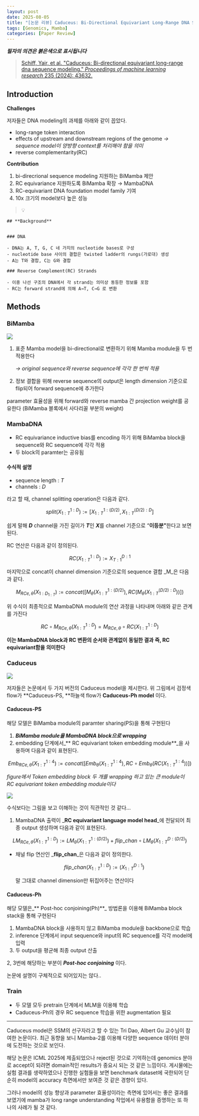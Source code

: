 ```yaml
---
layout: post
date: 2025-08-05
title: "[논문 리뷰] Caduceus: Bi-Directional Equivariant Long-Range DNA Sequence Modeling"
tags: [Genomics, Mamba]
categories: [Paper Review]
---
```


<span class="notion-red">_**필자의 의견은 붉은색으로 표시됩니다**_</span>


> [Schiff, Yair, et al. "Caduceus: Bi-directional equivariant long-range dna sequence modeling." ](https://pmc.ncbi.nlm.nih.gov/articles/PMC12189541/)[_Proceedings of machine learning research_](https://pmc.ncbi.nlm.nih.gov/articles/PMC12189541/)[ 235 (2024): 43632.](https://pmc.ncbi.nlm.nih.gov/articles/PMC12189541/)



## Introduction


**Challenges**


저자들은 DNA modeling의 과제를 아래와 같이 꼽았다.

- long-range token interaction
- effects of upstream and downstream regions of the genome 
_→ sequence model이 양방향 context를 처리해야 함을 의미_
- reverse complementarity(RC)

**Contribution**

1. bi-direcrional sequence modeling 지원하는 BiMamba 제안
1. RC equivariance 지원하도록 BiMamba 확장 → MambaDNA
1. RC-equivariant DNA foundation model family 기여
1. 10x 크기의 model보다 높은 성능

> 💡 


	## **Background**


	### DNA

	- DNA는 A, T, G, C 네 가지의 nucleotide bases로 구성
	- nucleotide base 사이의 결합은 twisted ladder의 rungs(가로대) 생성
	- A는 T와 결합, C는 G와 결합

	### Reverse Complement(RC) Strands

	- 이중 나선 구조의 DNA에서 각 strand는 의미상 동등한 정보를 포함
	- RC는 forward strand에 의해 A→T, C→G 로 변환


## Methods



### BiMamba


![](https://prod-files-secure.s3.us-west-2.amazonaws.com/542b861c-36a8-4051-84e5-8804b6728dba/2c247d59-7815-4980-99f0-8f0d21f445a7/image.png?X-Amz-Algorithm=AWS4-HMAC-SHA256&X-Amz-Content-Sha256=UNSIGNED-PAYLOAD&X-Amz-Credential=ASIAZI2LB4664N6S5QVL%2F20250809%2Fus-west-2%2Fs3%2Faws4_request&X-Amz-Date=20250809T210048Z&X-Amz-Expires=3600&X-Amz-Security-Token=IQoJb3JpZ2luX2VjEIz%2F%2F%2F%2F%2F%2F%2F%2F%2F%2FwEaCXVzLXdlc3QtMiJGMEQCIBMH32cfktVALc5c%2F0IxrFrQRoAgoRT044fBNVV9J8iuAiAYmBbAkrJAsdkmTdg3b1A8w0JTurxbL1GIpEGWzAo%2BVyqIBAjF%2F%2F%2F%2F%2F%2F%2F%2F%2F%2F8BEAAaDDYzNzQyMzE4MzgwNSIMs%2FwuBM29ye2oJH9pKtwDJ8AD6BoXSmO%2Bs5fhab2VXgvBMPEM3Swf9RPZz6UkX%2BAix2GtHWqIb9q981BVZEjgGjGpJixIHo5VY%2FuQAJie4NXP9ZsyHn5YY78lx875snk%2F9DFHftBaxUkcZjTPTFxPussPqspI17uluq%2FPPunSlWOGCJkZYDLHtSjjBSwMqePu8y8d6eey%2FanYvEBrZXN1%2BTzQDQ8ijjYBp67Sx1pduw4Y36HDIuym%2B1mq1VCPNOuT1MIVdD8ageU61ghgxlpAvHmAhpWhgN5rxHLmC4o%2BrOHbddY%2FTeOaxp9KJC4hlognPRB0FkLZ1af74tZ7XAl7G%2BXnPUxA%2BFChOEtBPNIgtXBfaC6qiqdQHL04evLxCZNZViP%2BfsOrauuoDkxSAeQb%2BuoxGnP8ob6IJ615za48g8xIV2lbYNrsRS4SiKCSmkWXHikgrMFhAMQgPSdKapfnKED2P0gaSqOFtcsiobvmqdhkME1xcjMffcLa3pxZnpf4vD891MxPlwskB3M25WZ3VQw%2FqGbbbBv%2BDA3SXtWFoisINBotYsz4zyD5PCa%2FTtrn8%2Fd4UyQJ0S%2BbGnFJ2Vo3h3NPQU76EXQRimmVpvTRt0j%2F5xaOjnPOw8tU1223ttvWxMNjflqUTdkdBfwwtM3exAY6pgGeUVNS%2BKlVa6z%2FWBAJs%2B5MF4kWR27GppB%2Bh69bvbJvi4NroV9nH0%2FG85799Gcrx9yoLJdZyu32duiyZ%2FUqcbRLQyqqsqKiwuPaQ7%2FgRV5jT%2BPpFq%2BD2KfROrUTdQmLBed11o%2B%2FBmfd8Xo8drisTGxZeycw7aFAyb1DQnuI3Mvse%2Fa%2FpDWu41GHiV%2B47KhQjJbcxwsFMBd%2F%2B97KVdszYBf1%2BElOnE6e&X-Amz-Signature=1dfcdb7937abde9d220eac9af311c9ba7d0d1d0406e9e75b05a0c90e1271055f&X-Amz-SignedHeaders=host&x-amz-checksum-mode=ENABLED&x-id=GetObject)

1. 표준 Mamba model을 bi-directional로 변환하기 위해 Mamba module을 두 번 적용한다

	_→ original sequence와 reverse sequence에 각각 한 번씩 적용_

1. 정보 결합을 위해 reverse sequence의 output은 length dimension 기준으로 flip되어 forward sequence에 추가한다

parameter 효율성을 위해 forward와 reverse mamba 간 projection weight를 공유한다 (BiMamba 블록에서 사다리꼴 부분의 weight)



### MambaDNA

- RC equivariance inductive bias를 encoding 하기 위해 BiMamba block을 sequence와 RC sequence에 각각 적용
- 두 block의 paramter는 공유됨


#### 수식적 설명

- sequence length : _T_
- channels : _D_

라고 할 때,  channel splitting operation은 다음과 같다.


$$
split(X^{1:D}_{1:T}):=[X^{1:(D/2)}_{1:T},X^{(D/2):D}_{1:T}]
$$


<span class="notion-red">쉽게 말해 </span><span class="notion-red">_**D**_</span><span class="notion-red"> channel을 가진 길이가 </span><span class="notion-red">_**T**_</span><span class="notion-red">인 </span><span class="notion-red">_**X**_</span><span class="notion-red">를 channel 기준으로 “</span><span class="notion-red">**이등분”**</span><span class="notion-red">한다고 보면 된다.</span>


RC 연산은 다음과 같이 정의된다.


$$
RC(X^{1:D}_{1:T}):=X^{D:1}_{T:1}
$$


마지막으로 concat이 channel dimension 기준으로의 sequence 결합 _M_은 다음과 같다.


$$
M_{RCe,\theta}(X_{1:D_{1:T}}):=concat([M_{\theta}(X^{1:(D/2)}_{1:T}),RC(M_{\theta}(X^{(D/2):D}_{1:T}))])
$$


위 수식이 최종적으로 MambaDNA module의 연산 과정을 나타내며 아래와 같은 관계를 가진다


$$
RC\circ M_{RCe,\theta}(X^{1:D}_{1:T}) = M_{RCe,\theta} \circ RC(X^{1:D}_{1:T})
$$


**이는 MambaDNA block과 RC 변환의 순서와 관계없이 동일한 결과 즉, RC equivariant함을 의미한다**



### Caduceus


![](https://prod-files-secure.s3.us-west-2.amazonaws.com/542b861c-36a8-4051-84e5-8804b6728dba/f94a60d7-8145-473b-aef9-7c68d3ec604a/image.png?X-Amz-Algorithm=AWS4-HMAC-SHA256&X-Amz-Content-Sha256=UNSIGNED-PAYLOAD&X-Amz-Credential=ASIAZI2LB4664N6S5QVL%2F20250809%2Fus-west-2%2Fs3%2Faws4_request&X-Amz-Date=20250809T210049Z&X-Amz-Expires=3600&X-Amz-Security-Token=IQoJb3JpZ2luX2VjEIz%2F%2F%2F%2F%2F%2F%2F%2F%2F%2FwEaCXVzLXdlc3QtMiJGMEQCIBMH32cfktVALc5c%2F0IxrFrQRoAgoRT044fBNVV9J8iuAiAYmBbAkrJAsdkmTdg3b1A8w0JTurxbL1GIpEGWzAo%2BVyqIBAjF%2F%2F%2F%2F%2F%2F%2F%2F%2F%2F8BEAAaDDYzNzQyMzE4MzgwNSIMs%2FwuBM29ye2oJH9pKtwDJ8AD6BoXSmO%2Bs5fhab2VXgvBMPEM3Swf9RPZz6UkX%2BAix2GtHWqIb9q981BVZEjgGjGpJixIHo5VY%2FuQAJie4NXP9ZsyHn5YY78lx875snk%2F9DFHftBaxUkcZjTPTFxPussPqspI17uluq%2FPPunSlWOGCJkZYDLHtSjjBSwMqePu8y8d6eey%2FanYvEBrZXN1%2BTzQDQ8ijjYBp67Sx1pduw4Y36HDIuym%2B1mq1VCPNOuT1MIVdD8ageU61ghgxlpAvHmAhpWhgN5rxHLmC4o%2BrOHbddY%2FTeOaxp9KJC4hlognPRB0FkLZ1af74tZ7XAl7G%2BXnPUxA%2BFChOEtBPNIgtXBfaC6qiqdQHL04evLxCZNZViP%2BfsOrauuoDkxSAeQb%2BuoxGnP8ob6IJ615za48g8xIV2lbYNrsRS4SiKCSmkWXHikgrMFhAMQgPSdKapfnKED2P0gaSqOFtcsiobvmqdhkME1xcjMffcLa3pxZnpf4vD891MxPlwskB3M25WZ3VQw%2FqGbbbBv%2BDA3SXtWFoisINBotYsz4zyD5PCa%2FTtrn8%2Fd4UyQJ0S%2BbGnFJ2Vo3h3NPQU76EXQRimmVpvTRt0j%2F5xaOjnPOw8tU1223ttvWxMNjflqUTdkdBfwwtM3exAY6pgGeUVNS%2BKlVa6z%2FWBAJs%2B5MF4kWR27GppB%2Bh69bvbJvi4NroV9nH0%2FG85799Gcrx9yoLJdZyu32duiyZ%2FUqcbRLQyqqsqKiwuPaQ7%2FgRV5jT%2BPpFq%2BD2KfROrUTdQmLBed11o%2B%2FBmfd8Xo8drisTGxZeycw7aFAyb1DQnuI3Mvse%2Fa%2FpDWu41GHiV%2B47KhQjJbcxwsFMBd%2F%2B97KVdszYBf1%2BElOnE6e&X-Amz-Signature=4a02c53fab827b1d45c4094181edeecf23d0730f67b1d2270121cbb5a50ed5df&X-Amz-SignedHeaders=host&x-amz-checksum-mode=ENABLED&x-id=GetObject)


저자들은 논문에서 두 가지 버전의 Caduceus model을 제시한다. 위 그림에서 검정색 flow가 **Caduceus-PS, **하늘색 flow가 **Caduceus-Ph model** 이다.



#### Caduceus-PS


해당 모델은 BiMamba module의 paramter sharing(PS)을 통해 구현된다

1. _**BiMamba module을 MambaDNA block으로 wrapping**_
1. embedding 단계에서_** RC equivariant token embedding module**_을 사용하며 다음과 같이 표현된다.

$$
Emb_{RCe,\theta}(X^{1:4}_{1:T}):=concat([Emb_{\theta}(X^{1:4}_{1:T}),RC \circ Emb_{\theta}(RC(X^{1:4}_{1:T}))])
$$


_figure에서 Token embedding block 두 개를 wrapping 하고 있는 큰 module이 RC equivariant token embedding module이다_


![](https://prod-files-secure.s3.us-west-2.amazonaws.com/542b861c-36a8-4051-84e5-8804b6728dba/b175e4da-71eb-4e91-8c23-a06dabe673c9/image.png?X-Amz-Algorithm=AWS4-HMAC-SHA256&X-Amz-Content-Sha256=UNSIGNED-PAYLOAD&X-Amz-Credential=ASIAZI2LB4664N6S5QVL%2F20250809%2Fus-west-2%2Fs3%2Faws4_request&X-Amz-Date=20250809T210049Z&X-Amz-Expires=3600&X-Amz-Security-Token=IQoJb3JpZ2luX2VjEIz%2F%2F%2F%2F%2F%2F%2F%2F%2F%2FwEaCXVzLXdlc3QtMiJGMEQCIBMH32cfktVALc5c%2F0IxrFrQRoAgoRT044fBNVV9J8iuAiAYmBbAkrJAsdkmTdg3b1A8w0JTurxbL1GIpEGWzAo%2BVyqIBAjF%2F%2F%2F%2F%2F%2F%2F%2F%2F%2F8BEAAaDDYzNzQyMzE4MzgwNSIMs%2FwuBM29ye2oJH9pKtwDJ8AD6BoXSmO%2Bs5fhab2VXgvBMPEM3Swf9RPZz6UkX%2BAix2GtHWqIb9q981BVZEjgGjGpJixIHo5VY%2FuQAJie4NXP9ZsyHn5YY78lx875snk%2F9DFHftBaxUkcZjTPTFxPussPqspI17uluq%2FPPunSlWOGCJkZYDLHtSjjBSwMqePu8y8d6eey%2FanYvEBrZXN1%2BTzQDQ8ijjYBp67Sx1pduw4Y36HDIuym%2B1mq1VCPNOuT1MIVdD8ageU61ghgxlpAvHmAhpWhgN5rxHLmC4o%2BrOHbddY%2FTeOaxp9KJC4hlognPRB0FkLZ1af74tZ7XAl7G%2BXnPUxA%2BFChOEtBPNIgtXBfaC6qiqdQHL04evLxCZNZViP%2BfsOrauuoDkxSAeQb%2BuoxGnP8ob6IJ615za48g8xIV2lbYNrsRS4SiKCSmkWXHikgrMFhAMQgPSdKapfnKED2P0gaSqOFtcsiobvmqdhkME1xcjMffcLa3pxZnpf4vD891MxPlwskB3M25WZ3VQw%2FqGbbbBv%2BDA3SXtWFoisINBotYsz4zyD5PCa%2FTtrn8%2Fd4UyQJ0S%2BbGnFJ2Vo3h3NPQU76EXQRimmVpvTRt0j%2F5xaOjnPOw8tU1223ttvWxMNjflqUTdkdBfwwtM3exAY6pgGeUVNS%2BKlVa6z%2FWBAJs%2B5MF4kWR27GppB%2Bh69bvbJvi4NroV9nH0%2FG85799Gcrx9yoLJdZyu32duiyZ%2FUqcbRLQyqqsqKiwuPaQ7%2FgRV5jT%2BPpFq%2BD2KfROrUTdQmLBed11o%2B%2FBmfd8Xo8drisTGxZeycw7aFAyb1DQnuI3Mvse%2Fa%2FpDWu41GHiV%2B47KhQjJbcxwsFMBd%2F%2B97KVdszYBf1%2BElOnE6e&X-Amz-Signature=7f59a1965ec48d5d48f0177f72b889e13ac07d5920c24b3c9760e7c5ca2f9910&X-Amz-SignedHeaders=host&x-amz-checksum-mode=ENABLED&x-id=GetObject)


<span class="notion-red">수식보다는 그림을 보고 이해하는 것이 직관적인 것 같다…</span>

1. MambaDNA 출력이 _**RC equivariant language model head**_에 전달되어 최종 output 생성하며 다음과 같이 표현된다.

$$
LM_{RCe,\theta}(X^{1:D}_{1:T}):= LM_{\theta}(X^{1:(D/2)}_{1:T})+flip\_chan\circ LM_{\theta}(X^{D:(D/2)}_{1:T})
$$

- 채널 flip 연산인 _**flip\_chan**_은 다음과 같이 정의한다.

	$$
	flip\_chan(X^{1:D}_{1:T}):=(X^{D:1}_{1:T})
	$$


	말 그대로 channel dimension만 뒤집어주는 연산이다



#### Caduceus-Ph


해당 모델은_** Post-hoc conjoining(Ph)**_ 방법론을 이용해 BiMamba block stack을 통해 구현된다

1. MambaDNA block을 사용하지 않고 BiMamba module을 backbone으로 학습
1. inference 단계에서 input sequence와 input의 RC sequence를 각각 model에 입력
1. 두 output을 평균해 최종 output 산출

2, 3번에 해당하는 부분이 _**Post-hoc conjoining**_ 이다.


<span class="notion-red">논문에 설명이 구체적으로 되어있지는 않다..</span>



### Train

- 두 모델 모두 pretrain 단계에서 MLM을 이용해 학습
- Caduceus-Ph의 경우 RC sequence 학습을 위한 augmentation 필요

---


<span class="notion-red">Caduceus model은 SSM의 선구자라고 할 수 있는 Tri Dao, Albert Gu 교수님이 참여한 논문이다. 최근 동향을 보니 Mamba-2를 이용해 다양한 sequence 데이터 분야에 도전하는 것으로 보인다.</span>


<span class="notion-red">해당 논문은 ICML 2025에 제출되었으나 reject된 것으로 기억하는데 genomics 분야로 accept이 되려면 domain적인 results가 중요시 되는 것 같은 느낌이다. 게시물에는 실험 결과를 생략하였으나 진행한 실험들을 보면 benchmark dataset에 국한되어 단순히 model의 accuracy 측면에서만 보여준 것 같은 경향이 있다.</span>


<span class="notion-red">그러나 model의 성능 향상과 parameter 효율성이라는 측면에 있어서는 좋은 결과를 보였기에 mamba가 long range understanding 작업에서 유용함을 증명하는 또 하나의 사례가 될 것 같다.</span>

